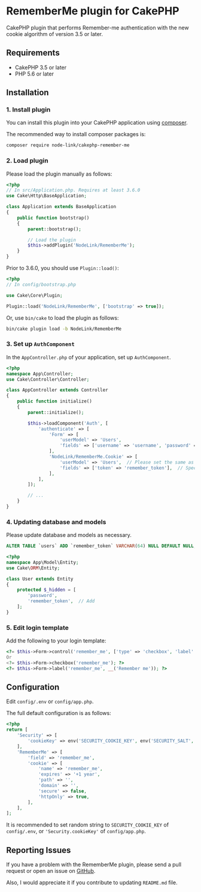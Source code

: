 # RememberMe plugin for CakePHP

CakePHP plugin that performs Remember-me authentication with the new cookie algorithm of version 3.5 or later.

## Requirements

* CakePHP 3.5 or later
* PHP 5.6 or later

## Installation

### 1. Install plugin

You can install this plugin into your CakePHP application using [composer](http://getcomposer.org).

The recommended way to install composer packages is:

```bash
composer require node-link/cakephp-remember-me
```

### 2. Load plugin

Please load the plugin manually as follows:

```php
<?php
// In src/Application.php. Requires at least 3.6.0
use Cake\Http\BaseApplication;

class Application extends BaseApplication
{
    public function bootstrap()
    {
        parent::bootstrap();

        // Load the plugin
        $this->addPlugin('NodeLink/RememberMe');
    }
}
```

Prior to 3.6.0, you should use `Plugin::load()`:

```php
<?php
// In config/bootstrap.php

use Cake\Core\Plugin;

Plugin::load('NodeLink/RememberMe', ['bootstrap' => true]);
```

Or, use `bin/cake` to load the plugin as follows:

```bash
bin/cake plugin load -b NodeLink/RememberMe
```

### 3. Set up `AuthComponent`

In the `AppController.php` of your application, set up `AuthComponent`.

```php
<?php
namespace App\Controller;
use Cake\Controller\Controller;

class AppController extends Controller
{
    public function initialize()
    {
        parent::initialize();

        $this->loadComponent('Auth', [
            'authenticate' => [
                'Form' => [
                    'userModel' => 'Users',
                    'fields' => ['username' => 'username', 'password' => 'password'],
                ],
                'NodeLink/RememberMe.Cookie' => [
                    'userModel' => 'Users',  // Please set the same as 'Form'.
                    'fields' => ['token' => 'remember_token'],  // Specify the column where you want to save the token for Remember-me authentication.
                ],
            ],
        ]);

        // ...
    }
}
```

### 4. Updating database and models

Please update database and models as necessary.

```sql
ALTER TABLE `users` ADD `remember_token` VARCHAR(64) NULL DEFAULT NULL;
```

```php
<?php
namespace App\Model\Entity;
use Cake\ORM\Entity;

class User extends Entity
{
    protected $_hidden = [
        'password',
        'remember_token',  // Add
    ];
}
```

### 5. Edit login template

Add the following to your login template:

```php
<?= $this->Form->control('remember_me', ['type' => 'checkbox', 'label' => __('Remember me')]); ?>
Or
<?= $this->Form->checkbox('remember_me'); ?>
<?= $this->Form->label('remember_me', __('Remember me')); ?>
```

## Configuration

Edit `config/.env` or `config/app.php`.

The full default configuration is as follows:

```php
<?php
return [
    'Security' => [
        'cookieKey' => env('SECURITY_COOKIE_KEY', env('SECURITY_SALT', '__SALT__')),
    ],
    'RememberMe' => [
        'field' => 'remember_me',
        'cookie' => [
            'name' => 'remember_me',
            'expires' => '+1 year',
            'path' => '',
            'domain' => '',
            'secure' => false,
            'httpOnly' => true,
        ],
    ],
];
```

It is recommended to set random string to `SECURITY_COOKIE_KEY` of `config/.env`, or `'Security.cookieKey'` of `config/app.php`.

## Reporting Issues

If you have a problem with the RememberMe plugin, please send a pull request or open an issue on [GitHub](https://github.com/node-link/cakephp-remember-me/issues).

Also, I would appreciate it if you contribute to updating `README.md` file.
